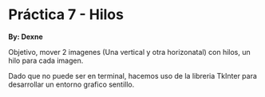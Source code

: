 # Práctica 7 - Hilos

**By: Dexne**

Objetivo, mover 2 imagenes (Una vertical y otra horizonatal) con hilos, un hilo para cada imagen.

Dado que no puede ser en terminal, hacemos uso de la libreria TkInter para desarrollar un entorno grafico sentillo.

